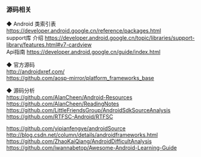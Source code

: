### 源码相关  


◆ Android 类索引表  
https://developer.android.google.cn/reference/packages.html  
support库 介绍  https://developer.android.google.cn/topic/libraries/support-library/features.html#v7-cardview  
Api指南  https://developer.android.google.cn/guide/index.html  

◆ 官方源码  
http://androidxref.com/  
https://github.com/aosp-mirror/platform_frameworks_base  

◆ 源码分析  
https://github.com/AlanCheen/Android-Resources  
https://github.com/AlanCheen/ReadingNotes  
https://github.com/LittleFriendsGroup/AndroidSdkSourceAnalysis  
https://github.com/RTFSC-Android/RTFSC  

https://github.com/yipianfengye/androidSource  
http://blog.csdn.net/column/details/androidframeworks.html  
https://github.com/ZhaoKaiQiang/AndroidDifficultAnalysis  
https://github.com/iwannabetop/Awesome-Android-Learning-Guide  

